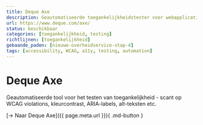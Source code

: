 ```yaml
---
title: Deque Axe
description: Geautomatiseerde toegankelijkheidstester voor webapplicaties
url: https://www.deque.com/axe/
status: beschikbaar
categories: [toegankelijkheid, testing]
richtlijnen: [toegankelijkheid]
gebaande_paden: [nieuwe-overheidservice-stap-4]
tags: [accessibility, WCAG, a11y, testing, automation]
---
```


# Deque Axe

Geautomatiseerde tool voor het testen van toegankelijkheid - scant op WCAG violations, kleurcontrast, ARIA-labels, alt-teksten etc.

[→ Naar Deque Axe]({{ page.meta.url }}){ .md-button }

